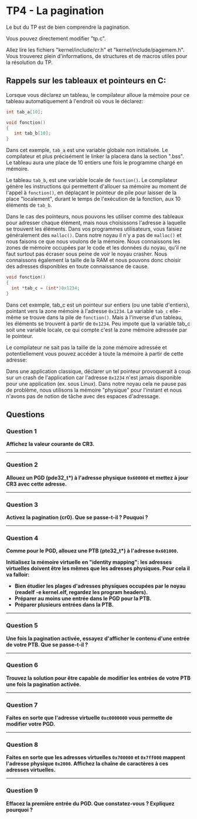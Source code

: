 # TP4 - La pagination

Le but du TP est de bien comprendre la pagination.

Vous pouvez directement modifier "tp.c".

Allez lire les fichiers "kernel/include/cr.h" et "kernel/include/pagemem.h". Vous trouverez plein d'informations, de structures et de macros utiles pour la résolution du TP.


## Rappels sur les tableaux et pointeurs en C:

Lorsque vous déclarez un tableau, le compilateur alloue la mémoire pour ce tableau automatiquement à l'endroit où vous le déclarez:

```c
int tab_a[10];

void fonction()
{
   int tab_b[10];
}
```

Dans cet exemple, `tab_a` est une variable globale non initialisée. Le compilateur et plus précisément le linker la placera dans la section ".bss". Le tableau aura une place de 10 entiers une fois le programme chargé en mémoire.

Le tableau `tab_b`, est une variable locale de `fonction()`. Le compilateur génère les instructions qui permettent d'allouer sa mémoire au moment de l'appel à `fonction()`, en déplaçant le pointeur de pile pour laisser de la place "localement", durant le temps de l'exécution de la fonction, aux 10 éléments de `tab_b`.

Dans le cas des pointeurs, nous pouvons les utiliser comme des tableaux pour adresser chaque élément, mais nous choisissons l'adresse à laquelle se trouvent les éléments. Dans vos programmes utilisateurs, vous faisiez généralement des `malloc()`. Dans notre noyau il n'y a pas de `malloc()` et nous faisons ce que nous voulons de la mémoire. Nous connaissons les zones de mémoire occupées par le code et les données du noyau, qu'il ne faut surtout pas écraser sous peine de voir le noyau crasher. Nous connaissons également la taille de la RAM et nous pouvons donc choisir des adresses disponibles en toute connaissance de cause.

```c
void fonction()
{
  int *tab_c = (int*)0x1234;
}
```

Dans cet exemple, tab_c est un pointeur sur entiers (ou une table d'entiers), pointant vers la zone mémoire à l'adresse `0x1234`. La variable `tab_c` elle-même se trouve dans la pile de `fonction()`. Mais à l'inverse d'un tableau, les éléments se trouvent à partir de `0x1234`. Peu impote que la variable tab_c soit une variable locale, ce qui compte c'est la zone mémoire adressée par le pointeur.

Le compilateur ne sait pas la taille de la zone mémoire adressée et potentiellement vous pouvez accéder à toute la mémoire à partir de cette adresse:

Dans une application classique, déclarer un tel pointeur provoquerait à coup sur un crash de l'application car l'adresse `0x1234` n'est jamais disponible pour une application (ex. sous Linux). Dans notre noyau cela ne pause pas de problème, nous utilisons la mémoire "physique" pour l'instant et nous n'avons pas de notion de tâche avec des espaces
d'adressage.


## Questions

### Question 1

**Affichez la valeur courante de CR3.**

---

### Question 2

**Allouez un PGD (pde32_t\*) à l'adresse physique `0x600000` et mettez à jour CR3 avec cette adresse.**

---

### Question 3

**Activez la pagination (cr0). Que se passe-t-il ? Pouquoi ?**

---

### Question 4

**Comme pour le PGD, allouez une PTB (pte32_t\*) à l'adresse `0x601000`.**

**Initialisez la mémoire virtuelle en "identity mapping": les adresses virtuelles doivent être les mêmes que les adresses physiques. Pour cela il va falloir:**

 - **Bien étudier les plages d'adresses physiques occupées par le noyau (readelf -e kernel.elf, regardez les program headers).**
 - **Préparer au moins une entrée dans le PGD pour la PTB.**
 - **Préparer plusieurs entrées dans la PTB.**

---

### Question 5

**Une fois la pagination activée, essayez d'afficher le contenu d'une entrée de votre PTB. Que se passe-t-il ?**

---

### Question 6

**Trouvez la solution pour être capable de modifier les entrées de votre PTB une fois la pagination activée.**

---

### Question 7

**Faites en sorte que l'adresse virtuelle `0xc0000000` vous permette de modifier votre PGD.**

---

### Question 8

**Faites en sorte que les adresses virtuelles `0x700000` et `0x7ff000` mappent l'adresse physique `0x2000`. Affichez la chaîne de caractères à ces adresses virtuelles.**

---

### Question 9

**Effacez la première entrée du PGD. Que constatez-vous ? Expliquez pourquoi ?**
